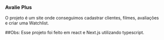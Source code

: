 ### Avalie Plus

O projeto é um site onde conseguimos cadastrar clientes, filmes, avaliações e criar uma Watchlist.

##Obs: Esse projeto foi feito em react e Next.js utilizando typescript.

